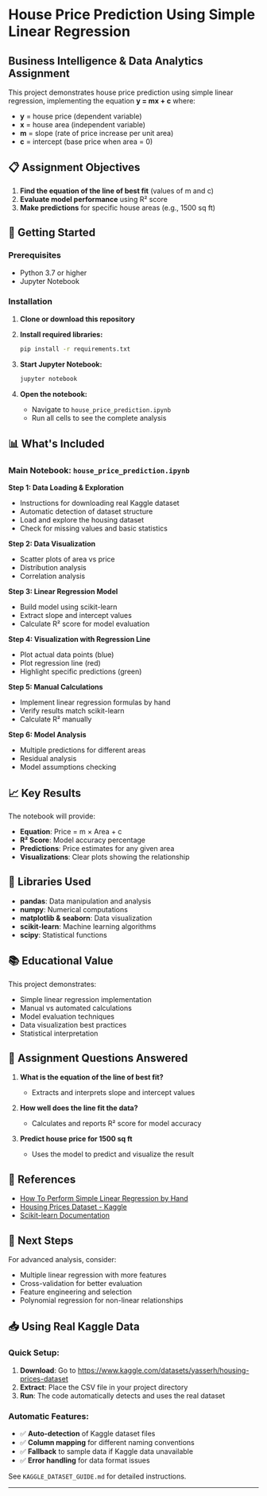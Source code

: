 # House Price Prediction Using Simple Linear Regression

## Business Intelligence & Data Analytics Assignment

This project demonstrates house price prediction using simple linear regression, implementing the equation **y = mx + c** where:
- **y** = house price (dependent variable)
- **x** = house area (independent variable)
- **m** = slope (rate of price increase per unit area)
- **c** = intercept (base price when area = 0)

## 📋 Assignment Objectives

1. **Find the equation of the line of best fit** (values of m and c)
2. **Evaluate model performance** using R² score
3. **Make predictions** for specific house areas (e.g., 1500 sq ft)

## 🚀 Getting Started

### Prerequisites
- Python 3.7 or higher
- Jupyter Notebook

### Installation

1. **Clone or download this repository**
2. **Install required libraries:**
   ```bash
   pip install -r requirements.txt
   ```

3. **Start Jupyter Notebook:**
   ```bash
   jupyter notebook
   ```

4. **Open the notebook:**
   - Navigate to `house_price_prediction.ipynb`
   - Run all cells to see the complete analysis

## 📊 What's Included

### Main Notebook: `house_price_prediction.ipynb`

**Step 1: Data Loading & Exploration**
- Instructions for downloading real Kaggle dataset
- Automatic detection of dataset structure
- Load and explore the housing dataset
- Check for missing values and basic statistics

**Step 2: Data Visualization**
- Scatter plots of area vs price
- Distribution analysis
- Correlation analysis

**Step 3: Linear Regression Model**
- Build model using scikit-learn
- Extract slope and intercept values
- Calculate R² score for model evaluation

**Step 4: Visualization with Regression Line**
- Plot actual data points (blue)
- Plot regression line (red)
- Highlight specific predictions (green)

**Step 5: Manual Calculations**
- Implement linear regression formulas by hand
- Verify results match scikit-learn
- Calculate R² manually

**Step 6: Model Analysis**
- Multiple predictions for different areas
- Residual analysis
- Model assumptions checking

## 📈 Key Results

The notebook will provide:
- **Equation**: Price = m × Area + c
- **R² Score**: Model accuracy percentage
- **Predictions**: Price estimates for any given area
- **Visualizations**: Clear plots showing the relationship

## 🔧 Libraries Used

- **pandas**: Data manipulation and analysis
- **numpy**: Numerical computations
- **matplotlib & seaborn**: Data visualization
- **scikit-learn**: Machine learning algorithms
- **scipy**: Statistical functions

## 📚 Educational Value

This project demonstrates:
- Simple linear regression implementation
- Manual vs automated calculations
- Model evaluation techniques
- Data visualization best practices
- Statistical interpretation

## 🎯 Assignment Questions Answered

1. **What is the equation of the line of best fit?**
   - Extracts and interprets slope and intercept values

2. **How well does the line fit the data?**
   - Calculates and reports R² score for model accuracy

3. **Predict house price for 1500 sq ft**
   - Uses the model to predict and visualize the result

## 📖 References

- [How To Perform Simple Linear Regression by Hand](https://www.youtube.com/watch?v=GhrxgbQnEEU)
- [Housing Prices Dataset - Kaggle](https://www.kaggle.com/datasets/yasserh/housing-prices-dataset)
- [Scikit-learn Documentation](https://scikit-learn.org/stable/)

## 🔄 Next Steps

For advanced analysis, consider:
- Multiple linear regression with more features
- Cross-validation for better evaluation
- Feature engineering and selection
- Polynomial regression for non-linear relationships

## 📥 Using Real Kaggle Data

### Quick Setup:
1. **Download**: Go to https://www.kaggle.com/datasets/yasserh/housing-prices-dataset
2. **Extract**: Place the CSV file in your project directory
3. **Run**: The code automatically detects and uses the real dataset

### Automatic Features:
- ✅ **Auto-detection** of Kaggle dataset files
- ✅ **Column mapping** for different naming conventions
- ✅ **Fallback** to sample data if Kaggle data unavailable
- ✅ **Error handling** for data format issues

See `KAGGLE_DATASET_GUIDE.md` for detailed instructions.

---
